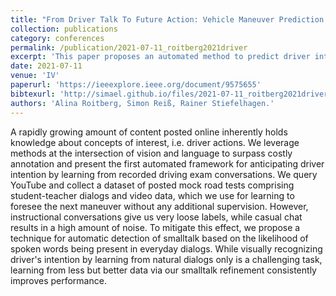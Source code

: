 ```yaml
---
title: "From Driver Talk To Future Action: Vehicle Maneuver Prediction by Learning from Driving Exam Dialogs"
collection: publications
category: conferences
permalink: /publication/2021-07-11_roitberg2021driver
excerpt: 'This paper proposes an automated method to predict driver intentions from YouTube mock road test videos and dialogs, avoiding costly labels. By detecting and filtering out casual smalltalk, our approach improves prediction accuracy using cleaner conversation data.'
date: 2021-07-11
venue: 'IV'
paperurl: 'https://ieeexplore.ieee.org/document/9575655'
bibtexurl: 'http://simael.github.io/files/2021-07-11_roitberg2021driver.bib'
authors: 'Alina Roitberg, Simon Reiß, Rainer Stiefelhagen.'
---
```

A rapidly growing amount of content posted online inherently holds knowledge about concepts of interest, i.e. driver actions. We leverage methods at the intersection of vision and language to surpass costly annotation and present the first automated framework for anticipating driver intention by learning from recorded driving exam conversations. We query YouTube and collect a dataset of posted mock road tests comprising student-teacher dialogs and video data, which we use for learning to foresee the next maneuver without any additional supervision. However, instructional conversations give us very loose labels, while casual chat results in a high amount of noise. To mitigate this effect, we propose a technique for automatic detection of smalltalk based on the likelihood of spoken words being present in everyday dialogs. While visually recognizing driver's intention by learning from natural dialogs only is a challenging task, learning from less but better data via our smalltalk refinement consistently improves performance.
